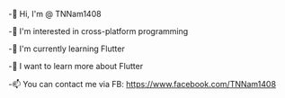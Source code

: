 -👋 Hi, I'm @ TNNam1408

-👀 I'm interested in cross-platform programming

-🌱 I'm currently learning Flutter

-💞️ I want to learn more about Flutter

-📫 You can contact me via FB: https://www.facebook.com/TNNam1408

<!---
TNNam1408/TNNam1408 is a ✨ special ✨ repository because its `README.md` (this file) appears on your GitHub profile.
You can click the Preview link to take a look at your changes.
--->
